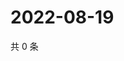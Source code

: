# 2022-08-19

共 0 条

<!-- BEGIN WEIBO -->
<!-- 最后更新时间 Fri Aug 19 2022 11:07:13 GMT+0800 (China Standard Time) -->

<!-- END WEIBO -->
